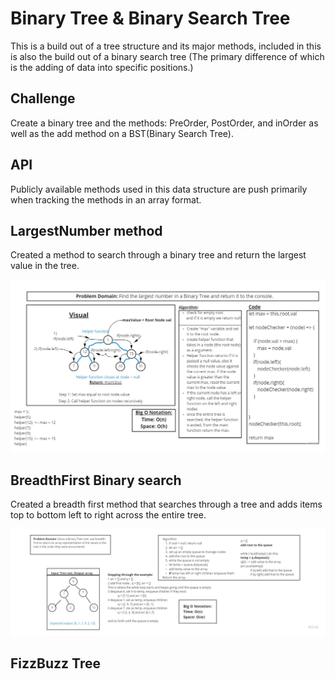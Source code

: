 # Binary Tree & Binary Search Tree

This is a build out of a tree structure and its major methods, included in this is also the build out of a binary search tree (The primary difference of which is the adding of data into specific positions.)

## Challenge
 Create a binary tree and the methods: PreOrder, PostOrder, and inOrder as well as the add method on a BST(Binary Search Tree). 

## API
 Publicly available methods used in this data structure are push primarily when tracking the methods in an array format. 

## LargestNumber method
Created a method to search through a binary tree and return the largest value in the tree.

![Largest Number White Board](./assets/LargestNumberBT.jpg)

## BreadthFirst Binary search
 Created a breadth first method that searches through a tree and adds items top to bottom left to right across the entire tree.

![Breadth First White Board](./assets/BreadthFirst.jpg)

## FizzBuzz Tree
